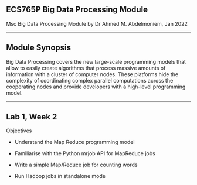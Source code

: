 ECS765P Big Data Processing Module
---
Msc Big Data Processing Module by Dr Ahmed M. Abdelmoniem, Jan 2022

---

## Module Synopsis

Big Data Processing covers the new large-scale programming models that allow to easily create algorithms that process massive amounts of information with a cluster of computer nodes. These platforms hide the complexity of coordinating complex parallel computations across the cooperating nodes and provide developers with a high-level programming model.

---

## Lab 1, Week 2

  Objectives

  * Understand the Map Reduce programming model

  * Familiarise with the Python mrjob API for MapReduce jobs
  
  * Write a simple Map/Reduce job for counting words

  * Run Hadoop jobs in standalone mode

